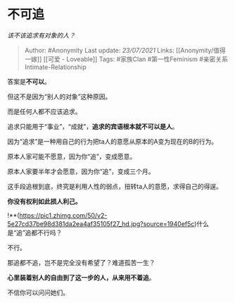 # 不可追
*该不该追求有对象的人？*

> Author: #Anonymity
Last update: *23/07/2021* 
Links: [[Anonymity/值得一嫁]] [[可爱 - Loveable]]
Tags:  #家族Clan #第一性Feminism #亲密关系Intimate-Relationship 



答案是**不可以**。

但这不是因为“别人的对象”这种原因。

而是任何人都不应该追求。

追求只能用于“事业”，“成就”，**追求的宾语根本就不可以是人**。

因为“追求”是一种用自己的行为把ta人的意愿从原本的A变为现在的B的行为。

原本人家可能不愿意，因为你“追”，变成愿意。

原本人家要半年才会愿意，因为你“追”，变成三个月。

这手段追根到底，终究是利用人性的弱点，扭转ta人的意愿，求得自己的得逞。

**你没有权利如此损人利己。**

  


!**(https://pic1.zhimg.com/50/v2-5e27cd37be98d381da2ea4af35105f27_hd.jpg?source=1940ef5c)什么是“追”追都不行吗？

不行。

那追都不追，岂不是完全没有希望了？难道孤苦一生？

  


**心里装着别人的自由到了这一步的人，从来用不着追**。

  


不信你可以问问她们。




